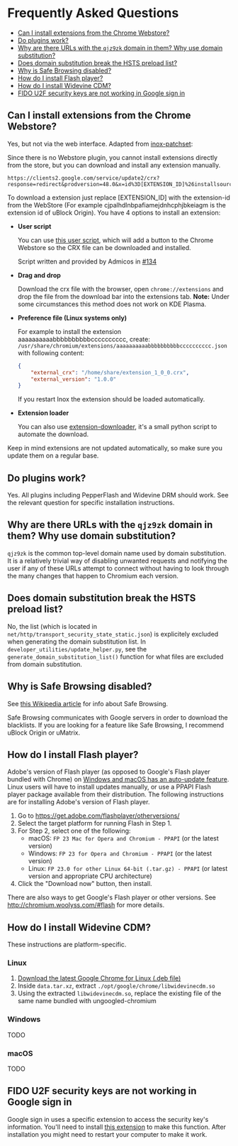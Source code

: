# Frequently Asked Questions

* [Can I install extensions from the Chrome Webstore?](#can-i-install-extensions-from-the-chrome-webstore)
* [Do plugins work?](#do-plugins-work)
* [Why are there URLs with the `qjz9zk` domain in them? Why use domain substitution?](#why-are-there-urls-with-the--qjz9zk--domain-in-them--why-use-domain-substitution)
* [Does domain substitution break the HSTS preload list?](#does-domain-substitution-break-the-hsts-preload-list)
* [Why is Safe Browsing disabled?](#why-is-safe-browsing-disabled)
* [How do I install Flash player?](#how-do-i-install-flash-player)
* [How do I install Widevine CDM?](#how-do-i-install-widevine-cdm)
* [FIDO U2F security keys are not working in Google sign in](#fido-u2f-security-keys-are-not-working-in-google-sign-in)

## Can I install extensions from the Chrome Webstore?

Yes, but not via the web interface. Adapted from [inox-patchset](https://raw.githubusercontent.com/gcarq/inox-patchset/master/README.md):

Since there is no Webstore plugin, you cannot install extensions directly from the store, but you can download and install any extension manually.

    https://clients2.google.com/service/update2/crx?response=redirect&prodversion=48.0&x=id%3D[EXTENSION_ID]%26installsource%3Dondemand%26uc

To download a extension just replace [EXTENSION_ID] with the extension-id from the WebStore
(For example cjpalhdlnbpafiamejdnhcphjbkeiagm is the extension id of uBlock Origin).
You have 4 options to install an extension:

* **User script**

    You can use [this user script](http://chromium-crx.stuff.admicos.cf/get.user.js), which will add a button to the Chrome Webstore so the CRX file can be downloaded and installed.

    Script written and provided by Admicos in [#134](//github.com/Eloston/ungoogled-chromium/issues/134)

* **Drag and drop**

    Download the crx file with the browser, open `chrome://extensions` and drop the file from the download bar into the extensions tab.
    **Note:** Under some circumstances this method does not work on KDE Plasma.


* **Preference file (Linux systems only)**

    For example to install the extension aaaaaaaaaabbbbbbbbbbcccccccccc, create:
    `/usr/share/chromium/extensions/aaaaaaaaaabbbbbbbbbbcccccccccc.json`
    with following content:
    ```json
    {
        "external_crx": "/home/share/extension_1_0_0.crx",
        "external_version": "1.0.0"
    }
    ```
    If you restart Inox the extension should be loaded automatically.

* **Extension loader**

    You can also use [extension-downloader](https://github.com/gcarq/inox-patchset/issues/7), it's a small python script to automate the download.

Keep in mind extensions are not updated automatically, so make sure you update them on a regular base.

## Do plugins work?

Yes. All plugins including PepperFlash and Widevine DRM should work. See the relevant question for specific installation instructions.

## Why are there URLs with the `qjz9zk` domain in them? Why use domain substitution?

`qjz9zk` is the common top-level domain name used by domain substitution. It is a relatively trivial way of disabling unwanted requests and notifying the user if any of these URLs attempt to connect without having to look through the many changes that happen to Chromium each version.

## Does domain substitution break the HSTS preload list?

No, the list (which is located in `net/http/transport_security_state_static.json`) is explicitely excluded when generating the domain substitution list. In `developer_utilities/update_helper.py`, see the  `generate_domain_substitution_list()` function for what files are excluded from domain substitution.

## Why is Safe Browsing disabled?

See [this Wikipedia article](//en.wikipedia.org/wiki/Google_Safe_Browsing) for info about Safe Browsing.

Safe Browsing communicates with Google servers in order to download the blacklists. If you are looking for a feature like Safe Browsing, I recommend uBlock Origin or uMatrix.

## How do I install Flash player?

Adobe's version of Flash player (as opposed to Google's Flash player bundled with Chrome) on [Windows and macOS has an auto-update feature](https://helpx.adobe.com/flash-player/kb/flash-player-background-updates.html). Linux users will have to install updates manually, or use a PPAPI Flash player package available from their distribution. The following instructions are for installing Adobe's version of Flash player.

1. Go to https://get.adobe.com/flashplayer/otherversions/
2. Select the target platform for running Flash in Step 1.
3. For Step 2, select one of the following:
    * macOS: `FP 23 Mac for Opera and Chromium - PPAPI` (or the latest version)
    * Windows: `FP 23 for Opera and Chromium - PPAPI` (or the latest version)
    * Linux: `FP 23.0 for other Linux 64-bit (.tar.gz) - PPAPI` (or latest version and appropriate CPU architecture)
4. Click the "Download now" button, then install.

There are also ways to get Google's Flash player or other versions. See http://chromium.woolyss.com/#flash for more details.

## How do I install Widevine CDM?

These instructions are platform-specific.

### Linux

1. [Download the latest Google Chrome for Linux (.deb file)](https://dl.google.com/linux/direct/google-chrome-stable_current_amd64.deb)
2. Inside `data.tar.xz`, extract `./opt/google/chrome/libwidevinecdm.so`
3. Using the extracted `libwidevinecdm.so`, replace the existing file of the same name bundled with ungoogled-chromium

### Windows

TODO

### macOS

TODO

## FIDO U2F security keys are not working in Google sign in

Google sign in uses a specific extension to access the security key's information. You'll need to install [this extension](https://chrome.google.com/webstore/detail/gnubbyd/beknehfpfkghjoafdifaflglpjkojoco) to make this function. After installation you might need to restart your computer to make it work.
